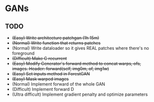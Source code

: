 # GANs

## TODO

 * ~~(Easy) Write architecture patchgan (1h 15m)~~
 * ~~(Normal) Write function that returns patches~~
 * (Normal) Write dataloader so it gives REAL patches where there's no foreground
 * ~~(Difficult) Make G recurrent~~
 * ~~(Easy) Modify Generator's forward method to concat warps, ofs, images. Header: forward(self, img0m, of, img1w)~~
 * ~~(Easy) Set inputs method in ForestGAN~~
 * ~~(Easy) Mask warped images~~
 * (Normal) Implement forward of the whole GAN
 * (Difficult) Implement forward D
 * (Ultra difficult) Implement gradient penalty and optimize parameters